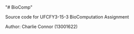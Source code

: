 "# BioComp" 

Source code for UFCFY3-15-3 BioComputation Assignment

Author: Charlie Connor (13001622)
